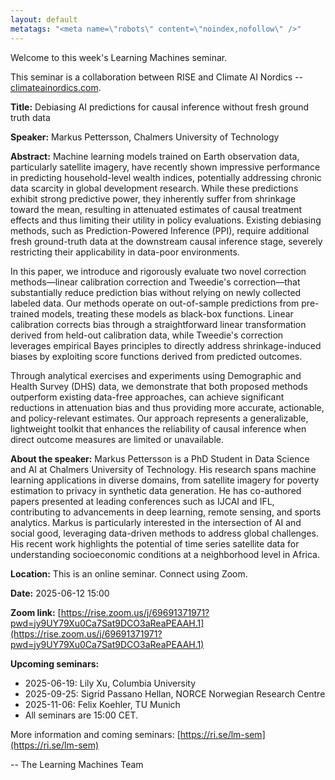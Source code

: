 ```yaml
---
layout: default
metatags: "<meta name=\"robots\" content=\"noindex,nofollow\" />"
---
```

 
Welcome to this week's Learning Machines seminar.

This seminar is a collaboration between RISE and Climate AI Nordics -- [climateainordics.com](https://climateainordics.com/).

**Title:** Debiasing AI predictions for causal inference without fresh ground truth data

**Speaker:** Markus Pettersson, Chalmers University of Technology

**Abstract:** Machine learning models trained on Earth observation data, particularly satellite imagery, have recently shown impressive performance in predicting household-level wealth indices, potentially addressing chronic data scarcity in global development research. While these predictions exhibit strong predictive power, they inherently suffer from shrinkage toward the mean, resulting in attenuated estimates of causal treatment effects and thus limiting their utility in policy evaluations. Existing debiasing methods, such as Prediction-Powered Inference (PPI), require additional fresh ground-truth data at the downstream causal inference stage, severely restricting their applicability in data-poor environments.

In this paper, we introduce and rigorously evaluate two novel correction methods—linear calibration correction and Tweedie&#x27;s correction—that substantially reduce prediction bias without relying on newly collected labeled data. Our methods operate on out-of-sample predictions from pre-trained models, treating these models as black-box functions. Linear calibration corrects bias through a straightforward linear transformation derived from held-out calibration data, while Tweedie&#x27;s correction leverages empirical Bayes principles to directly address shrinkage-induced biases by exploiting score functions derived from predicted outcomes.

Through analytical exercises and experiments using Demographic and Health Survey (DHS) data, we demonstrate that both proposed methods outperform existing data-free approaches, can achieve significant reductions in attenuation bias and thus providing more accurate, actionable, and policy-relevant estimates. Our approach represents a generalizable, lightweight toolkit that enhances the reliability of causal inference when direct outcome measures are limited or unavailable.

**About the speaker:** Markus Pettersson is a PhD Student in Data Science and AI at Chalmers University of Technology. His research spans machine learning applications in diverse domains, from satellite imagery for poverty estimation to privacy in synthetic data generation. He has co-authored papers presented at leading conferences such as IJCAI and IFL, contributing to advancements in deep learning, remote sensing, and sports analytics. Markus is particularly interested in the intersection of AI and social good, leveraging data-driven methods to address global challenges. His recent work highlights the potential of time series satellite data for understanding socioeconomic conditions at a neighborhood level in Africa.

**Location:** This is an online seminar. Connect using Zoom.

**Date:** 2025-06-12 15:00

**Zoom link:** [https://rise.zoom.us/j/69691371971?pwd=jy9UY79Xu0Ca7Sat9DCO3aReaPEAAH.1](https://rise.zoom.us/j/69691371971?pwd=jy9UY79Xu0Ca7Sat9DCO3aReaPEAAH.1)

**Upcoming seminars:**

* 2025-06-19: Lily Xu, Columbia University
* 2025-09-25: Sigrid Passano Hellan, NORCE Norwegian Research Centre
* 2025-11-06: Felix Koehler, TU Munich
* All seminars are 15:00 CET.

More information and coming seminars: [https://ri.se/lm-sem](https://ri.se/lm-sem)

-- The Learning Machines Team

